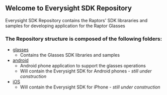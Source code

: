 ## Welcome to Everysight SDK Repository

Everysight SDK Repository contains the Raptors' SDK librararies and samples for developing application for the Raptor Glasses

### The Repository structure is composed of the following folders:

- [glasses](https://github.com/everysight/SDK/tree/master/glasses)
  - Contains the Glasses SDK libraries and samples
- [android](https://github.com/everysight/SDK/tree/master/android)
  - Android phone application to support the glasses operations
  - Will contain the Everysight SDK for Android phones - *still under construction*
- [iOS](https://github.com/everysight/SDK/tree/master/iOS)
  - Will contain the Everysight SDK for iPhone - *still under construction*

